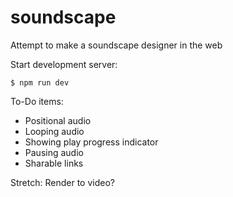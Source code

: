 # soundscape

Attempt to make a soundscape designer in the web

Start development server:

    $ npm run dev

To-Do items:

- Positional audio
- Looping audio
- Showing play progress indicator
- Pausing audio
- Sharable links

Stretch: Render to video?